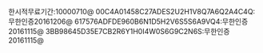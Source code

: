 한시적무료기간:10000710@
00C4A01458C27ADES2U2H1V8Q7A6Q2A4C4Q:무한인증20161206@
617576ADFDE960B6N1D5H2V6S5S6A9VQ4:무한인증20161115@
3BB98645D35E7CB2R6Y1H0I4W0S6G9C2N6S:무한인증20161115@
